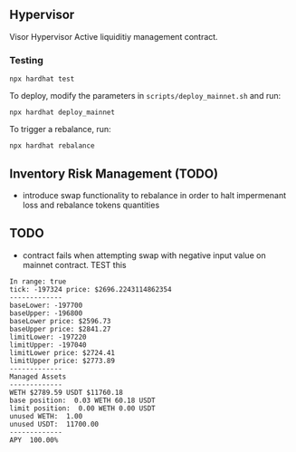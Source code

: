 ## Hypervisor

Visor Hypervisor Active liquiditiy management contract.

### Testing

`npx hardhat test`

To deploy, modify the parameters in `scripts/deploy_mainnet.sh` and run:

`npx hardhat deploy_mainnet`

To trigger a rebalance, run:

`npx hardhat rebalance`

## Inventory Risk Management (TODO)

- introduce swap functionality to rebalance in order to halt impermenant loss
and rebalance tokens quantities

## TODO

- contract fails when attempting swap with negative input value on mainnet contract. TEST this
```
In range: true
tick: -197324 price: $2696.2243114862354
-------------
baseLower: -197700
baseUpper: -196800
baseLower price: $2596.73
baseUpper price: $2841.27
limitLower: -197220
limitUpper: -197040
limitLower price: $2724.41
limitUpper price: $2773.89
-------------
Managed Assets
-------------
WETH $2789.59 USDT $11760.18
base position:  0.03 WETH 60.18 USDT
limit position:  0.00 WETH 0.00 USDT
unused WETH:  1.00
unused USDT:  11700.00
-------------
APY  100.00%
```
